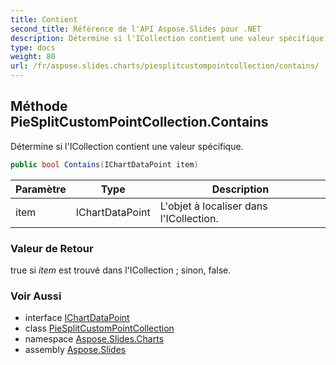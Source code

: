 ```yaml
---
title: Contient
second_title: Référence de l'API Aspose.Slides pour .NET
description: Détermine si l'ICollection contient une valeur spécifique.
type: docs
weight: 80
url: /fr/aspose.slides.charts/piesplitcustompointcollection/contains/
---
```


## Méthode PieSplitCustomPointCollection.Contains

Détermine si l'ICollection contient une valeur spécifique.

```csharp
public bool Contains(IChartDataPoint item)
```

| Paramètre | Type | Description |
| --- | --- | --- |
| item | IChartDataPoint | L'objet à localiser dans l'ICollection. |

### Valeur de Retour

true si *item* est trouvé dans l'ICollection ; sinon, false.

### Voir Aussi

* interface [IChartDataPoint](../../ichartdatapoint)
* class [PieSplitCustomPointCollection](../../piesplitcustompointcollection)
* namespace [Aspose.Slides.Charts](../../piesplitcustompointcollection)
* assembly [Aspose.Slides](../../../)

<!-- NE PAS ÉDITER : généré par xmldocmd pour Aspose.Slides.dll -->
